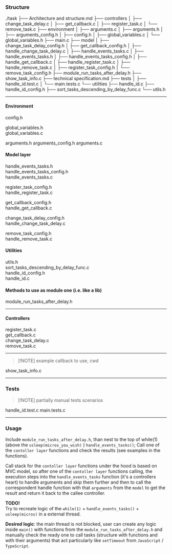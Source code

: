 ### Structure

./task
├── Architecture and structure.md
├── controllers
│ ├── change_task_delay.c
│ ├── get_callback.c
│ ├── register_task.c
│ └── remove_task.c
├── environment
│ ├── arguments.c
│ ├── arguments.h
│ ├── arguments_config.h
│ ├── config.h
│ ├── global_variables.c
│ └── global_variables.h
├── main.c
├── model
│ ├── change_task_delay_config.h
│ ├── get_callback_config.h
│ ├── handle_change_task_delay.c
│ ├── handle_events_tasks.c
│ ├── handle_events_tasks.h
│ ├── handle_events_tasks_config.h
│ ├── handle_get_callback.c
│ ├── handle_register_task.c
│ ├── handle_remove_task.c
│ ├── register_task_config.h
│ └── remove_task_config.h
├── module_run_tasks_after_delay.h
├── show_task_info.c
├── technical specification.md
├── tests
│ ├── handle_id.test.c
│ └── main.tests.c
└── utilities
├── handle_id.c
├── handle_id_config.h
├── sort_tasks_descending_by_delay_func.c
└── utils.h

---

#### Environment

config.h

global_variables.h  
global_variables.c

arguments.h
arguments_config.h
arguments.c

#### Model layer

handle_events_tasks.h  
handle_events_tasks_config.h  
handle_events_tasks.c

register_task_config.h  
handle_register_task.c

get_callback_config.h  
handle_get_callback.c

change_task_delay_config.h  
handle_change_task_delay.c

remove_task_config.h  
handle_remove_task.c

#### Utilities

utils.h  
sort_tasks_descending_by_delay_func.c  
handle_id_config.h  
handle_id.c

#### Methods to use as module one (i.e. like a lib)

module_run_tasks_after_delay.h

---

#### Controllers

register_task.c  
get_callback.c  
change_task_delay.c  
remove_task.c

---

> [!NOTE] example callback to use, cwd

show_task_info.c

---

### Tests

> [!NOTE] partially manual tests scenarios

handle_id.test.c
main.tests.c

---

### Usage

Include `module_run_tasks_after_delay.h`,
than nest to the top of while(1) (above the `usleep(micros_you_wish)` ) `handle_events_tasks()`;
Call one of the `contoller layer` functions and check the results (see examples in the functions).

Call stack for the `contoller layer` functions under the hood is based on MVC model, so after one of the `contoller layer` functions calling, the execution steps into the `handle_events_tasks` function (it's a controllers heart) to handle arguments and skip them further and then to call the correspondent handle function with that `arguments` from the `model` to get the result and return it back to the callee controller.

**TODO!**  
Try to recreate logic of the `while(1)` + `handle_events_tasks()` + `usleep(micros)` in a external thread.

**Desired logic**: the main thread is not blocked, user can create any logic inside `main()` with functions from the `module_run_tasks_after_delay.h` and manually check the ready one to call tasks (structure with functions and with their arguments) that act particularly like `setTimeout` from `JavaScript` / `TypeScript`.
